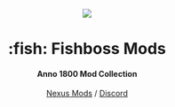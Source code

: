 <p align="center">
    <a href="https://git.io/anno-mods"><img src="https://github.com/anno-mods.png"></a>
</p>

<h1 align="center">:fish: Fishboss Mods</h1>
<h4 align="center">Anno 1800 Mod Collection</h4>

<p align="center"><a href="https://www.nexusmods.com/anno1800/users/72472728">Nexus Mods</a> / <a href="https://discord.gg/YTQGDFK">Discord</a></p>
